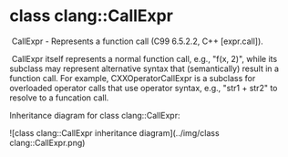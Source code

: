 # class clang::CallExpr

​	CallExpr - Represents a function call (C99 6.5.2.2, C++ [expr.call]).

​	CallExpr itself represents a normal function call, e.g., "f(x, 2)", while its subclass may represent alternative syntax that (semantically) result in a function call. For example, CXXOperatorCallExpr is a subclass for overloaded operator calls that use operator syntax, e.g., "str1 + str2" to resolve to a funcation call.

Inheritance diagram for class clang::CallExpr:

![class clang::CallExpr inheritance diagram](../img/class clang::CallExpr.png)